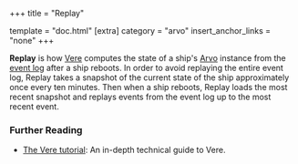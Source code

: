 +++
title = "Replay"

template = "doc.html"
[extra]
category = "arvo"
insert_anchor_links = "none"
+++

**Replay** is how [Vere](../vere) computes the state of a ship's [Arvo](../arvo) instance from the [event log](../eventlog) after a ship reboots. In order to avoid replaying the entire event log, Replay takes a snapshot of the current state of the ship approximately once every ten minutes. Then when a ship reboots, Replay loads the most recent snapshot and replays events from the event log up to the most recent event.

### Further Reading

- [The Vere tutorial](@/docs/tutorials/vere/_index.md): An in-depth technical guide to Vere.
